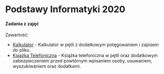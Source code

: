 # Podstawy Informatyki 2020

#### Zadania z zajęć

Zawartość:
* [Kalkulator](kalkulator) - Kalkulator w pętli z dodatkowym potęgowaniem i zapisem do pliku.
* [Książka Telefoniczna](ksiazka_telefoniczna) - Książka telefoniczna w pętli oraz dodatkowym zabezpieczeniem przed powtórnym wpisaniem osoby, usuwaniem, wyszukiwaniem oraz dodatkami.